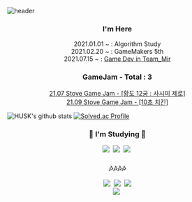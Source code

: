![header](https://capsule-render.vercel.app/api?type=soft&color=auto&height=150&section=header&text=JangHanjun&fontSize=70&animation=twinkling)

<h3 align="center"> I'm Here </h3>
<p align="center">
2021.01.01 ~ : Algorithm Study <br>
2021.02.20 ~ : GameMakers 5th <br>
2021.07.15 ~ : <a href="https://teammir.tistory.com/">Game Dev in Team_Mir</a><br/>
</p>
<h3 align="center"> GameJam - Total : 3 </h3>
<p align="center">
<a href="https://indie.onstove.com/ko/games/520/">21.07 Stove Game Jam - [황도 12궁 : 사시미 제로]</a><br/>
<a href="https://indie.onstove.com/ko/games/608/">21.09 Stove Game Jam - [10초 치킨]</a>

</p>

![HUSK's github stats](https://github-readme-stats.vercel.app/api?username=JangHanjun&show_icons=true&theme=tokyonight)
[![Solved.ac Profile](http://mazassumnida.wtf/api/v2/generate_badge?boj=husk321)](https://solved.ac/husk321/)
<br/>


<h3 align="center">🌱 I'm Studying 🌱</h3>
<p align="center">
  <img src="https://img.shields.io/badge/Unity-black?style=flat-square&logo=Unity&logoColor=white"/></a>&nbsp 
  <img src="https://img.shields.io/badge/C++-00599C?style=flat-square&logo=C%2B%2B&logoColor=white"/></a>&nbsp   
  <img src="https://img.shields.io/badge/C%23(for Unity)-239120?style=flat-square&logo=C&logoColor="/></a>&nbsp   
  
  <br>
</p>

<h3 align="center">🎶🎶🎶🎶</h3>

<p align="center">
  <a href="https://husk321.tistory.com/"><img src="https://img.shields.io/badge/Tistory-607078?style=flat-square&logo=AddThis&logoColor=white"/></a>&nbsp 
  <a href="https://velog.io/@husk321"><img src="https://img.shields.io/badge/Velog-1DBF73?style=flat-square&logo=AddThis&logoColor=white"/></a>&nbsp 
  <a href="https://post.naver.com/husk321?=1"><img src="https://img.shields.io/badge/NaverPost-019733?style=flat-square&logo=AddThis&logoColor=white"/></a>
  <br/>
    <a href="https://teammir.tistory.com/"><img src="https://img.shields.io/badge/Team_Mir-89CFF0?style=flat-square&logo=AddThis&logoColor=white"/></a>&nbsp 
</p>
